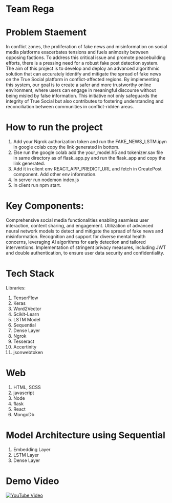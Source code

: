 # Team Rega

# Problem Staement 
In conflict zones, the proliferation of fake news and misinformation on social media platforms exacerbates tensions and fuels animosity between opposing factions. To address this critical issue and promote peacebuilding efforts, there is a pressing need for a robust fake post detection system. The aim of this project is to develop and deploy an advanced algorithmic solution that can accurately identify and mitigate the spread of fake news on the True Social platform in conflict-affected regions. By implementing this system, our goal is to create a safer and more trustworthy online environment, where users can engage in meaningful discourse without being misled by false information. This initiative not only safeguards the integrity of True Social but also contributes to fostering understanding and reconciliation between communities in conflict-ridden areas.

# How to run the project
1. Add your Ngrok authorization token and run the FAKE_NEWS_LSTM.ipyn in google colab copy the link generated in bottom.
1. Else run the google colab add the your_model.h5 and tokenizer.sav file in same directory as of flask_app.py and run the flask_app and copy the link generated.
2.  Add it in client env REACT_APP_PREDICT_URL and fetch in CreatePost component. Add other env information.
3.  In server run nodemon index.js
4.  In client run npm start.



# Key Components:
Comprehensive social media functionalities enabling seamless user interaction, content sharing, and engagement.
Utilization of advanced neural network models to detect and mitigate the spread of fake news and misinformation.
Recognition and support for diverse mental health concerns, leveraging AI algorithms for early detection and tailored interventions.
Implementation of stringent privacy measures, including JWT and double authentication, to ensure user data security and confidentiality.

 # Tech Stack
  Libraries:
  1. TensorFlow 
  2. Keras
  3. Word2Vector 
  4. Scikit-Learn
  6. LSTM Model
  7. Sequential
  8. Dense Layer
  9. Ngrok
  10. Tesseract
  11. Accertinity
  12. jsonwebtoken


 # Web 
 1. HTML, SCSS
 2. javascript 
 3. Node
 4. flask
 5. React
 6. MongoDb
 
# Model Architecture using Sequential
 1. Embedding Layer
 2. LSTM Layer
 3. Dense Layer
 
# Demo Video
[![YouTube Video](http://img.youtube.com/vi/YXKd3-P7Oo4/0.jpg)](https://www.youtube.com/watch?v=YXKd3-P7Oo4 "Amazing YouTube Video")

